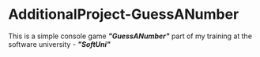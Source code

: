 # AdditionalProject-GuessANumber

This is a simple console game _**"GuessANumber"**_ part of my training at the software university - _**"SoftUni"**_
